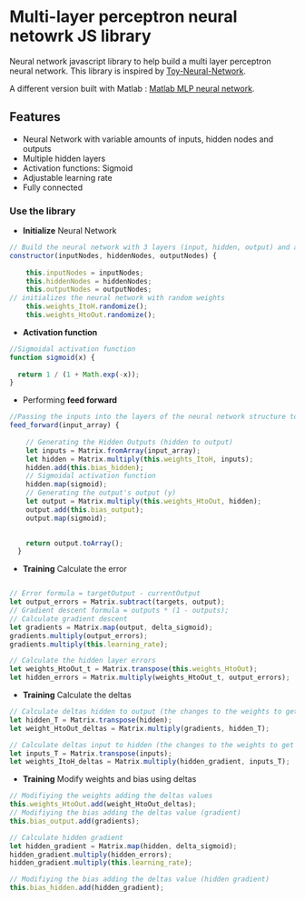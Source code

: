# Multi-layer perceptron neural netowrk JS library

Neural network javascript library to help build a multi layer perceptron neural network. This library is inspired by [Toy-Neural-Network](https://github.com/CodingTrain/Toy-Neural-Network-JS).

A different version built with Matlab : [Matlab MLP neural network](https://github.com/Jasha0890/Matlab-neural-network/blob/master/MLP.m).

## Features

- Neural Network with variable amounts of inputs, hidden nodes and outputs
- Multiple hidden layers
- Activation functions: Sigmoid
- Adjustable learning rate
- Fully connected


### Use the library

* **Initialize** Neural Network

```javascript
// Build the neural network with 3 layers (input, hidden, output) and as many nodes as needed per layer
constructor(inputNodes, hiddenNodes, outputNodes) {
    
    this.inputNodes = inputNodes;
    this.hiddenNodes = hiddenNodes;
    this.outputNodes = outputNodes;
// initializes the neural network with random weights
    this.weights_ItoH.randomize();
    this.weights_HtoOut.randomize();
```

* **Activation function** 

```javascript
//Sigmoidal activation function
function sigmoid(x) {
  
  return 1 / (1 + Math.exp(-x));
}

```

* Performing **feed forward**


```javascript
//Passing the inputs into the layers of the neural network structure to produce a final output
feed_forward(input_array) {
                           
    // Generating the Hidden Outputs (hidden to output)
    let inputs = Matrix.fromArray(input_array);
    let hidden = Matrix.multiply(this.weights_ItoH, inputs);
    hidden.add(this.bias_hidden);
    // Sigmoidal activation function
    hidden.map(sigmoid);
    // Generating the output's output (y)
    let output = Matrix.multiply(this.weights_HtoOut, hidden);
    output.add(this.bias_output);
    output.map(sigmoid);

    
    return output.toArray();
  }

```

* **Training** Calculate the error

```javascript

// Error formula = targetOutput - currentOutput
let output_errors = Matrix.subtract(targets, output);
// Gradient descent formula = outputs * (1 - outputs);
// Calculate gradient descent
let gradients = Matrix.map(output, delta_sigmoid);
gradients.multiply(output_errors);
gradients.multiply(this.learning_rate);

// Calculate the hidden layer errors
let weights_HtoOut_t = Matrix.transpose(this.weights_HtoOut);
let hidden_errors = Matrix.multiply(weights_HtoOut_t, output_errors);

```

* **Training** Calculate the deltas

```javascript
// Calculate deltas hidden to output (the changes to the weights to get the right output)
let hidden_T = Matrix.transpose(hidden);
let weight_HtoOut_deltas = Matrix.multiply(gradients, hidden_T);

// Calculate deltas input to hidden (the changes to the weights to get the right output)
let inputs_T = Matrix.transpose(inputs);
let weights_ItoH_deltas = Matrix.multiply(hidden_gradient, inputs_T);

```

* **Training** Modify weights and bias using deltas

```javascript
// Modifiying the weights adding the deltas values
this.weights_HtoOut.add(weight_HtoOut_deltas);
// Modifiying the bias adding the deltas value (gradient)
this.bias_output.add(gradients);

// Calculate hidden gradient
let hidden_gradient = Matrix.map(hidden, delta_sigmoid);
hidden_gradient.multiply(hidden_errors);
hidden_gradient.multiply(this.learning_rate);

// Modifiying the bias adding the deltas value (hidden gradient)
this.bias_hidden.add(hidden_gradient);

```


